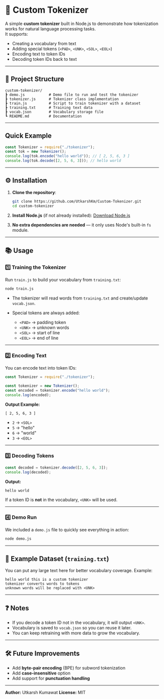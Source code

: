 # 📝 Custom Tokenizer

A simple **custom tokenizer** built in Node.js to demonstrate how tokenization works for natural language processing tasks.  
It supports:

- Creating a vocabulary from text
- Adding special tokens (`<PAD>`, `<UNK>`, `<SOL>`, `<EOL>`)
- Encoding text to token IDs
- Decoding token IDs back to text

---

## 📂 Project Structure

```
custom-tokenizer/
┣ demo.js           # Demo file to run and test the tokenizer
┣ tokenizer.js      # Tokenizer class implementation
┣ train.js          # Script to train tokenizer with a dataset
┣ training.txt      # Training text data
┣ vocab.json        # Vocabulary storage file
┗ README.md         # Documentation
```

---

## Quick Example

```js
const Tokenizer = require("./tokenizer");
const tok = new Tokenizer();
console.log(tok.encode("hello world")); // [ 2, 5, 6, 3 ]
console.log(tok.decode([2, 5, 6, 3])); // hello world
```

---

## ⚙️ Installation

1. **Clone the repository**:

   ```bash
   git clone https://github.com/UtkarshKm/Custom-Tokenizer.git
   cd custom-tokenizer
   ```

2. **Install Node.js** (if not already installed):
   [Download Node.js](https://nodejs.org/)

3. **No extra dependencies are needed** — it only uses Node's built-in `fs` module.

---

## 📚 Usage

### 1️⃣ Training the Tokenizer

Run `train.js` to build your vocabulary from `training.txt`:

```bash
node train.js
```

- The tokenizer will read words from `training.txt` and create/update `vocab.json`.
- Special tokens are always added:

  - `<PAD>` → padding token
  - `<UNK>` → unknown words
  - `<SOL>` → start of line
  - `<EOL>` → end of line

---

### 2️⃣ Encoding Text

You can encode text into token IDs:

```js
const Tokenizer = require("./tokenizer");

const tokenizer = new Tokenizer();
const encoded = tokenizer.encode("hello world");
console.log(encoded);
```

**Output Example:**

```
[ 2, 5, 6, 3 ]
```

- `2` → `<SOL>`
- `5` → "hello"
- `6` → "world"
- `3` → `<EOL>`

---

### 3️⃣ Decoding Tokens

```js
const decoded = tokenizer.decode([2, 5, 6, 3]);
console.log(decoded);
```

**Output:**

```
hello world
```

If a token ID is **not** in the vocabulary, `<UNK>` will be used.

---

### 4️⃣ Demo Run

We included a `demo.js` file to quickly see everything in action:

```bash
node demo.js
```

---

## 📄 Example Dataset (`training.txt`)

You can put any large text here for better vocabulary coverage.
Example:

```
hello world this is a custom tokenizer
tokenizer converts words to tokens
unknown words will be replaced with <UNK>
```

---

## ❓ Notes

- If you decode a token ID not in the vocabulary, it will output `<UNK>`.
- Vocabulary is saved to `vocab.json` so you can reuse it later.
- You can keep retraining with more data to grow the vocabulary.

---

## 🛠️ Future Improvements

- Add **byte-pair encoding** (BPE) for subword tokenization
- Add **case-insensitive** option
- Add support for **punctuation handling**

---

**Author:** Utkarsh Kumawat
**License:** MIT
